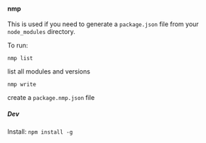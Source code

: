 #### nmp

This is used if you need to generate a `package.json` file from your `node_modules` directory.

To run:

`nmp list`

list all modules and versions

`nmp write`

create a `package.nmp.json` file

##### Dev

Install: `npm install -g`


